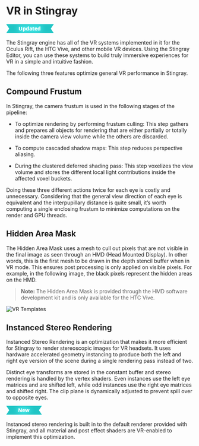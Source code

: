 # VR in Stingray

![UPDATED](../images/updated.png)

The Stingray engine has all of the VR systems implemented in it for the Oculus Rift, the HTC Vive, and other mobile VR devices. Using the Stingray Editor, you can use these systems to build truly immersive experiences for VR in a simple and intuitive fashion.

The following three features optimize general VR performance in Stingray.

## Compound Frustum

 In Stingray, the camera frustum is used in the following stages of the pipeline:

 - To optimize rendering by performing frustum culling:  This step gathers and prepares all objects for rendering that are either partially or totally inside the camera view volume while the others are discarded.

 - To compute cascaded shadow maps: This step reduces perspective aliasing.

 - During the clustered deferred shading pass: This step voxelizes the view volume and stores the different local light contributions inside the affected voxel buckets.

 Doing these three different actions twice for each eye is costly and unnecessary. Considering that the general view direction of each eye is equivalent and the interpupillary distance is quite small, it’s worth computing a single enclosing frustum to minimize computations on the render and GPU threads.

## Hidden Area Mask

 The Hidden Area Mask uses a mesh to cull out pixels that are not visible in the final image as seen through an HMD (Head Mounted Display). In other words, this is the first mesh to be drawn in the depth stencil buffer when in VR mode. This ensures post processing is only applied on visible pixels. For example, in the following image, the black pixels represent the hidden areas on the HMD.

 >**Note:** The Hidden Area Mask is provided through the HMD software development kit and is only available for the HTC Vive.

 ![VR Templates](../images/vr_hidden_area.png)

## Instanced Stereo Rendering

 Instanced Stereo Rendering is an optimization that makes it more efficient for Stingray to render stereoscopic images for VR headsets. It uses hardware accelerated geometry instancing to produce both the left and right eye version of the scene during a single rendering pass instead of two.

 Distinct eye transforms are stored in the constant buffer and stereo rendering is handled by the vertex shaders. Even instances use the left eye matrices and are shifted left, while odd instances use the right eye matrices and shifted right. The clip plane is dynamically adjusted to prevent spill over to opposite eyes.

 [![NEW](../images/new.png "What else is new in v1.6?")](../release_notes/readme_1.6.html)

 Instanced stereo rendering is built in to the default renderer provided with Stingray, and all material and post effect shaders are VR-enabled to implement this optimization.
